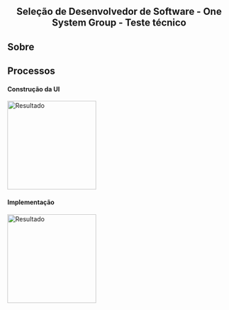 
<h2 align="center"> Seleção de Desenvolvedor de Software - One System Group - Teste técnico </h2>  
<h2> Sobre </h2>  

<h2> Processos </h2>
<h4>Construção da UI</h4>  
<p>
      <img src="https://user-images.githubusercontent.com/73318684/207504469-22b44c5f-f06c-4a70-9c01-0ffb29bf9a83.jpeg" width="200" alt="Resultado"/>
</p>  

<h4>Implementação</h4>  
<p>
      <img src="https://user-images.githubusercontent.com/73318684/207787495-aa14c694-c9cd-40fc-9c34-9152d08da06d.png" width="200" alt="Resultado"/>
</p>  


